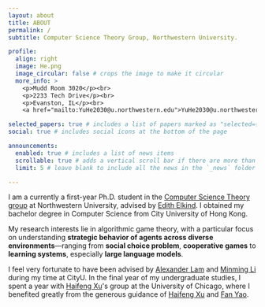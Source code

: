 ```yaml
---
layout: about
title: ABOUT
permalink: /
subtitle: Computer Science Theory Group, Northwestern University.

profile:
  align: right
  image: He.png
  image_circular: false # crops the image to make it circular
  more_info: >
    <p>Mudd Room 3020</p><br>
    <p>2233 Tech Drive</p><br>
    <p>Evanston, IL</p><br>
    <a href="mailto:YuHe2030@u.northwestern.edu">YuHe2030@u.northwestern.edu</a>

selected_papers: true # includes a list of papers marked as "selected={true}"
social: true # includes social icons at the bottom of the page

announcements:
  enabled: true # includes a list of news items
  scrollable: true # adds a vertical scroll bar if there are more than 3 news items
  limit: 5 # leave blank to include all the news in the `_news` folder

---
```


I am a currently a first-year Ph.D. student in the [Computer Science Theory group](https://theory.cs.northwestern.edu/) at Northwestern University, advised by [Edith Elkind](https://elkind.ee/edith).  I obtained my bachelor degree in Computer Science from City University of Hong Kong.

My research interests lie in algorithmic game theory, with a particular focus on understanding **strategic behavior of agents across diverse environments**—ranging from **social choice problem**, **cooperative games** to **learning systems**, especially **large language models**. 

I feel very fortunate to have been advised by [Alexander Lam](https://sites.google.com/view/alexanderlam/home) and [Minming Li](https://www.cs.cityu.edu.hk/~minmli/) during my time at CityU. In the final year of my undergraduate studies, I spent a year with [Haifeng Xu](https://www.haifeng-xu.com/)'s group at the University of Chicago, where I benefited greatly from the generous guidance of [Haifeng Xu](https://www.haifeng-xu.com/) and [Fan Yao](https://www.yaofan29597.com/).
